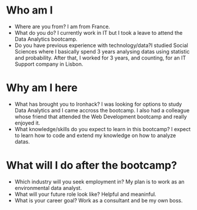 # Who am I

* Where are you from? I am from France.
* What do you do? I currently work in IT but I took a leave to attend the Data Analytics bootcamp.
* Do you have previous experience with technology/data?I studied Social Sciences where I basically spend 3 years analysing datas using statistic and probability. After that, I worked for 3 years, and counting, for an IT Support company in Lisbon.

# Why am I here

* What has brought you to Ironhack? I was looking for options to study Data Analytics and I came accross the bootcamp. I also had a colleague whose friend that attended the Web Development bootcamp and really enjoyed it.
* What knowledge/skills do you expect to learn in this bootcamp? I expect to learn how to code and extend my knowledge on how to analyze datas.

# What will I do after the bootcamp?

* Which industry will you seek employment in? My plan is to work as an environmental data analyst.
* What will your future role look like? Helpful and meaninful.
* What is your career goal? Work as a consultant and be my own boss.